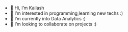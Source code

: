 - 👋 Hi, I’m Kailash 
- 👀 I’m interested in programming,learning new techs :)
- 🌱 I’m currently into Data Analytics :)
- 💞️ I’m looking to collaborate on projects :)
<!---
Kailxxz/Kailxxz is a ✨ special ✨ repository because its `README.md` (this file) appears on your GitHub profile.
You can click the Preview link to take a look at your changes.
--->
